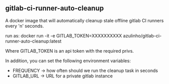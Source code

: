 ## gitlab-ci-runner-auto-cleanup

A docker image that will automatically cleanup stale offline gitlab CI runners
every 'n' seconds.

run as:
	docker run -it -e GITLAB_TOKEN=XXXXXXXXXX  azulinho/gitlab-ci-runner-auto-cleanup:latest


Where GITLAB_TOKEN is an api token with the required privs.

In addition, you can set the following environment variables:

- FREQUENCY -> how often should we run the cleanup task in seconds
- GITLAB_URL -> URL for a private gitlab instance





